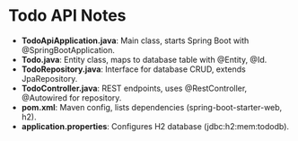 # Todo API Notes
- **TodoApiApplication.java**: Main class, starts Spring Boot with @SpringBootApplication.
- **Todo.java**: Entity class, maps to database table with @Entity, @Id.
- **TodoRepository.java**: Interface for database CRUD, extends JpaRepository.
- **TodoController.java**: REST endpoints, uses @RestController, @Autowired for repository.
- **pom.xml**: Maven config, lists dependencies (spring-boot-starter-web, h2).
- **application.properties**: Configures H2 database (jdbc:h2:mem:tododb).